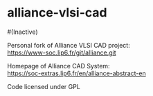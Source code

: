 # alliance-vlsi-cad

#(Inactive)

Personal fork of Alliance VLSI CAD project:  
https://www-soc.lip6.fr/git/alliance.git  

Homepage of Alliance CAD System:  
https://soc-extras.lip6.fr/en/alliance-abstract-en  

Code licensed under GPL

